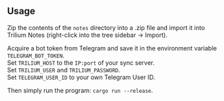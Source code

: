 ## Usage

Zip the contents of the `notes` directory into a .zip file and import it into Trilium Notes (right-click into the tree sidebar -> Import).

Acquire a bot token from Telegram and save it in the environment variable `TELEGRAM_BOT_TOKEN`.  
Set `TRILIUM_HOST` to the `IP:port` of your sync server.  
Set `TRILIUM_USER` and `TRILIUM_PASSWORD`.  
Set `TELEGRAM_USER_ID` to your own Telegram User ID.

Then simply run the program: `cargo run --release`.

